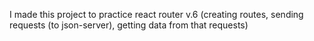 I made this project to practice react router v.6 (creating routes, sending requests (to json-server), getting data from that requests)
